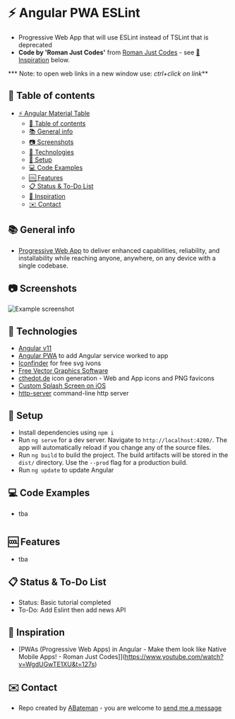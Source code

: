 # :zap: Angular PWA ESLint
 
* Progressive Web App that will use ESLint instead of TSLint that is deprecated
* **Code by 'Roman Just Codes'** from [Roman Just Codes](https://www.youtube.com/channel/UCKsp3r1ERjCpKJtD2n5WtPg) - see [:clap: Inspiration](#clap-inspiration) below.

*** Note: to open web links in a new window use: _ctrl+click on link_**

## :page_facing_up: Table of contents

* [:zap: Angular Material Table](#zap-angular-material-table)
  * [:page_facing_up: Table of contents](#page_facing_up-table-of-contents)
  * [:books: General info](#books-general-info)
  * [:camera: Screenshots](#camera-screenshots)
  * [:signal_strength: Technologies](#signal_strength-technologies)
  * [:floppy_disk: Setup](#floppy_disk-setup)
  * [:computer: Code Examples](#computer-code-examples)
  * [:cool: Features](#cool-features)
  * [:clipboard: Status & To-Do List](#clipboard-status--to-do-list)
  * [:clap: Inspiration](#clap-inspiration)
  * [:envelope: Contact](#envelope-contact)

## :books: General info

* [Progressive Web App](https://web.dev/progressive-web-apps/) to deliver enhanced capabilities, reliability, and installability while reaching anyone, anywhere, on any device with a single codebase.

## :camera: Screenshots

![Example screenshot](./img/pwa.jpg)

## :signal_strength: Technologies

* [Angular v11](https://angular.io/)
* [Angular PWA](https://angular.io/guide/service-worker-getting-started) to add Angular service worked to app
* [Iconfinder](https://www.iconfinder.com/) for free svg ivons
* [Free Vector Graphics Software](https://vectr.com/)
* [cthedot.de](https://cthedot.de/icongen/) icon generation - Web and App icons and PNG favicons
* [Custom Splash Screen on iOS](https://appsco.pe/developer/splash-screens)
* [http-server](https://www.npmjs.com/package/http-server) command-line http server

## :floppy_disk: Setup

* Install dependencies using `npm i`
* Run `ng serve` for a dev server. Navigate to `http://localhost:4200/`. The app will automatically reload if you change any of the source files.
* Run `ng build` to build the project. The build artifacts will be stored in the `dist/` directory. Use the `--prod` flag for a production build.
* Run `ng update` to update Angular

## :computer: Code Examples

* tba

```typescript

```

## :cool: Features

* tba

## :clipboard: Status & To-Do List

* Status: Basic tutorial completed
* To-Do: Add Eslint then add news API

## :clap: Inspiration

* [PWAs (Progressive Web Apps) in Angular - Make them look like Native Mobile Apps! - Roman Just Codes]](https://www.youtube.com/watch?v=WgdUGwTE1XU&t=127s)

## :envelope: Contact

* Repo created by [ABateman](https://www.andrewbateman.org) - you are welcome to [send me a message](https://andrewbateman.org/contact)
